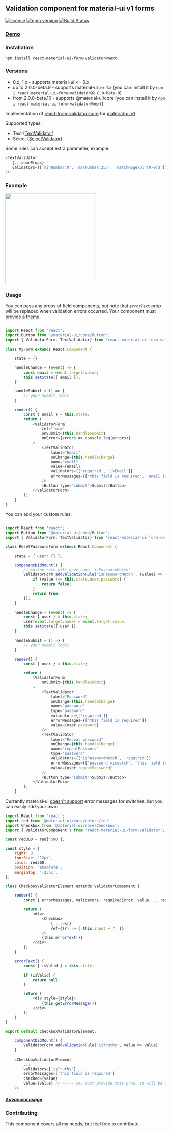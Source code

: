 ## Validation component for material-ui v1 forms

[![license](https://img.shields.io/github/license/mashape/apistatus.svg)](https://opensource.org/licenses/MIT)
[![npm version](https://badge.fury.io/js/react-material-ui-form-validator.svg)](https://badge.fury.io/js/react-material-ui-form-validator)
[![Build Status](https://travis-ci.org/NewOldMax/react-material-ui-form-validator.svg?branch=master)](https://travis-ci.org/NewOldMax/react-material-ui-form-validator)

### [Demo](https://newoldmax.github.io/react-material-ui-form-validator/)

### Installation

````
npm install react-material-ui-form-validator@next
````

### Versions
+ 0.x, 1.x - supports material-ui <= 0.x
+ up to 2.0.0-beta.9 - supports material-ui >= 1.x (you can install it by ``npm i react-material-ui-form-validator@2.0.0-beta.9``)
+ from 2.0.0-beta.10 - supports @material-ui/core (you can install it by ``npm i react-material-ui-form-validator@next``)

Implementation of [react-form-validator-core](https://www.npmjs.com/package/react-form-validator-core) for [material-ui v1](https://material-ui-next.com/)

Supported types:
+ Text ([TextValidator](https://github.com/NewOldMax/react-material-ui-form-validator/blob/v1/src/TextValidator.jsx))
+ Select ([SelectValidator](https://github.com/NewOldMax/react-material-ui-form-validator/blob/v1/src/SelectValidator.jsx))

Some rules can accept extra parameter, example:
````javascript
<TextValidator
   {...someProps}
   validators={['minNumber:0', 'maxNumber:255', 'matchRegexp:^[0-9]$']}
/>
````


### Example

<img src="https://raw.githubusercontent.com/NewOldMax/react-material-ui-form-validator/master/examples/example.gif" width="285">

### Usage

You can pass any props of field components, but note that ``errorText`` prop will be replaced when validation errors occurred.
Your component must [provide a theme](http://www.material-ui.com/#/get-started/usage).

````javascript

import React from 'react';
import Button from '@material-ui/core/Button';
import { ValidatorForm, TextValidator} from 'react-material-ui-form-validator';

class MyForm extends React.Component {

    state = {}

    handleChange = (event) => {
        const email = event.target.value;
        this.setState({ email });
    }

    handleSubmit = () => {
        // your submit logic
    }

    render() {
        const { email } = this.state;
        return (
            <ValidatorForm
                ref="form"
                onSubmit={this.handleSubmit}
                onError={errors => console.log(errors)}
            >
                <TextValidator
                    label="Email"
                    onChange={this.handleChange}
                    name="email"
                    value={email}
                    validators={['required', 'isEmail']}
                    errorMessages={['this field is required', 'email is not valid']}
                />
                <Button type="submit">Submit</Button>
            </ValidatorForm>
        );
    }
}

````

You can add your custom rules:
````javascript

import React from 'react';
import Button from '@material-ui/core/Button';
import { ValidatorForm, TextValidator} from 'react-material-ui-form-validator';

class ResetPasswordForm extends React.Component {

    state = { user: {} };

    componentDidMount() {
        // custom rule will have name 'isPasswordMatch'
        ValidatorForm.addValidationRule('isPasswordMatch', (value) => {
            if (value !== this.state.user.password) {
                return false;
            }
            return true;
        });
    }

    handleChange = (event) => {
        const { user } = this.state;
        user[event.target.name] = event.target.value;
        this.setState({ user });
    }

    handleSubmit = () => {
        // your submit logic
    }

    render() {
        const { user } = this.state;

        return (
            <ValidatorForm
                onSubmit={this.handleSubmit}
            >
                <TextValidator
                    label="Password"
                    onChange={this.handleChange}
                    name="password"
                    type="password"
                    validators={['required']}
                    errorMessages={['this field is required']}
                    value={user.password}
                />
                <TextValidator
                    label="Repeat password"
                    onChange={this.handleChange}
                    name="repeatPassword"
                    type="password"
                    validators={['isPasswordMatch', 'required']}
                    errorMessages={['password mismatch', 'this field is required']}
                    value={user.repeatPassword}
                />
                <Button type="submit">Submit</Button>
            </ValidatorForm>
        );
    }

````

Currently material-ui [doesn't support](https://github.com/callemall/material-ui/issues/3771) error messages for switches, but you can easily add your own:
````javascript
import React from 'react';
import red from '@material-ui/core/colors/red';
import Checkbox from '@material-ui/core/Checkbox';
import { ValidatorComponent } from 'react-material-ui-form-validator';

const red300 = red['500'];

const style = {
    right: 0,
    fontSize: '12px',
    color: red300,
    position: 'absolute',
    marginTop: '-25px',
};

class CheckboxValidatorElement extends ValidatorComponent {

    render() {
        const { errorMessages, validators, requiredError, value, ...rest } = this.props;

        return (
            <div>
                <Checkbox
                    {...rest}
                    ref={(r) => { this.input = r; }}
                />
                {this.errorText()}
            </div>
        );
    }

    errorText() {
        const { isValid } = this.state;

        if (isValid) {
            return null;
        }

        return (
            <div style={style}>
                {this.getErrorMessage()}
            </div>
        );
    }
}

export default CheckboxValidatorElement;
````
````javascript
    componentDidMount() {
        ValidatorForm.addValidationRule('isTruthy', value => value);
    }
...
    <CheckboxValidatorElement
        ...
        validators=['isTruthy']
        errorMessages=['this field is required']
        checked={value}
        value={value} // <---- you must provide this prop, it will be used only for validation
    />
````

##### [Advanced usage](https://github.com/NewOldMax/react-material-ui-form-validator/wiki)

### Contributing

This component covers all my needs, but feel free to contribute.
